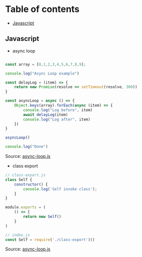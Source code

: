 # Table of contents

- [Javascript](#javascript)

## Javascript

- async loop

```js

const array = [0,1,2,3,4,5,6,7,8,9];

console.log("Async Loop example")

const delayLog = (item) => {
    return new Promise(resolve => setTimeout(resolve, 300))
}

const asyncLoop = async () => {
    Object.keys(array).forEach(async (item) => {
        console.log("Log before", item)
        await delayLog(item)
        console.log("Log after", item)
    })
}

asyncLoop()

console.log("Done")
```

Source: [async-loop.js](/examples/js/async-loop/async-loop.js#L18)

- class export

```js
// class-export.js
class Self {
    constructor() {
        console.log('Self invoke class');
    }
}

module.exports = (
    () => {
        return new Self()
    }
)

// index.js
const Self = require('./class-export')()
```

Source: [async-loop.js](/examples/node/class-export/class-export.js#L1)